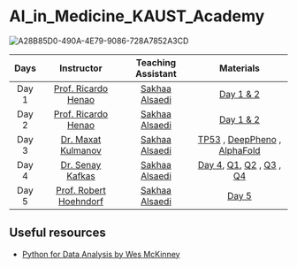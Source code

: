 # AI_in_Medicine_KAUST_Academy

![A28B85D0-490A-4E79-9086-728A7852A3CD](https://github.com/Sakhaa-Alsaedi/AI_in_Medicine_KAUST_Academy/assets/42935314/5fb68114-a8c7-4429-ad5d-fa4d21adc351)



| Days | Instructor| Teaching Assistant     |Materials |
| :---:         |     :---:      |          :---: |      :---: |
| Day 1  | [Prof. Ricardo Henao](https://www.kaust.edu.sa/en/study/faculty/ricardo-henao)   | [Sakhaa Alsaedi](https://cemse.kaust.edu.sa/cbrc/people/person/sakhaa-alsaedi)    | [Day 1 & 2](https://github.com/rhenaog/kacademy_kacst_day12)
| Day 2    | [Prof. Ricardo Henao](https://www.kaust.edu.sa/en/study/faculty/ricardo-henao)        | [Sakhaa Alsaedi](https://cemse.kaust.edu.sa/cbrc/people/person/sakhaa-alsaedi)      | [Day 1 & 2](https://github.com/rhenaog/kacademy_kacst_day12)
| Day 3 | [Dr. Maxat Kulmanov](https://cemse.kaust.edu.sa/people/person/maxat-kulmanov)     | [Sakhaa Alsaedi](https://cemse.kaust.edu.sa/cbrc/people/person/sakhaa-alsaedi)     |[TP53](https://colab.research.google.com/drive/1R0mCXQwbN84GG05zfuvnn0nUeRj0HEWa?usp=sharing) , [DeepPheno](https://colab.research.google.com/drive/1rdDJajF36hUp8d0KX621vYDbgHwiYKL7?usp=sharing) , [AlphaFold](https://colab.research.google.com/drive/1-speEs2S4iF7TA7zYh7dMR4sYQgGjBM5?usp=sharing)
| Day 4   | [Dr. Senay Kafkas](https://cemse.kaust.edu.sa/cbrc/people/person/senay-kafkas) | [Sakhaa Alsaedi](https://cemse.kaust.edu.sa/cbrc/people/person/sakhaa-alsaedi) |[Day 4](https://colab.research.google.com/drive/1GhR7nkOXC11jdKgIs921YfFilyMPb01B?usp=sharing), [Q1](https://www.surveymonkey.com/r/GLBMHGS), [Q2](https://www.surveymonkey.com/r/J8WM6XG) , [Q3](https://www.surveymonkey.com/r/BZWSJSX) , [Q4](https://www.surveymonkey.com/r/QZP7JJL)
| Day 5  | [Prof. Robert Hoehndorf](https://cemse.kaust.edu.sa/cbrc/people/person/robert-hoehndorf)       | [Sakhaa Alsaedi](https://cemse.kaust.edu.sa/cbrc/people/person/sakhaa-alsaedi) |[Day 5](https://github.com/leechuck/kacst-day-5)


## Useful resources 
- [Python for Data Analysis by Wes McKinney](https://wesmckinney.com/book/)
